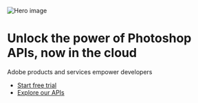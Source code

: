 [//]: # (Based from https://docs.google.com/document/d/1Z2CJ3U2uo6oAWYYwSHycGKX8IifmMs0mHzQdparqmYc/edit?tab=t.0#heading=h.xp3vovg9nv3x and https://github.com/adobe/aio-theme?tab=readme-ov-file#hero-block, https://stage--adp-devsite--adobedocs.aem.page/tools/sidekick/blocks/sitehero)

<SiteHero slots="image, heading, text, buttons" variant="xl" background="rgb(64, 34, 138)"/>

![Hero image](../../assets/hero.png)

# Unlock the power of Photoshop APIs, now in the cloud

Adobe products and services empower developers

* [Start free trial](https://developer.adobe.com/apis)
* [Explore our APIs](https://developer.adobe.com/apis)